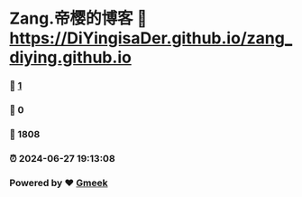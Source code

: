 # Zang.帝樱的博客 :link: https://DiYingisaDer.github.io/zang_diying.github.io 
### :page_facing_up: [1](https://DiYingisaDer.github.io/zang_diying.github.io/tag.html) 
### :speech_balloon: 0 
### :hibiscus: 1808 
### :alarm_clock: 2024-06-27 19:13:08 
### Powered by :heart: [Gmeek](https://github.com/Meekdai/Gmeek)

